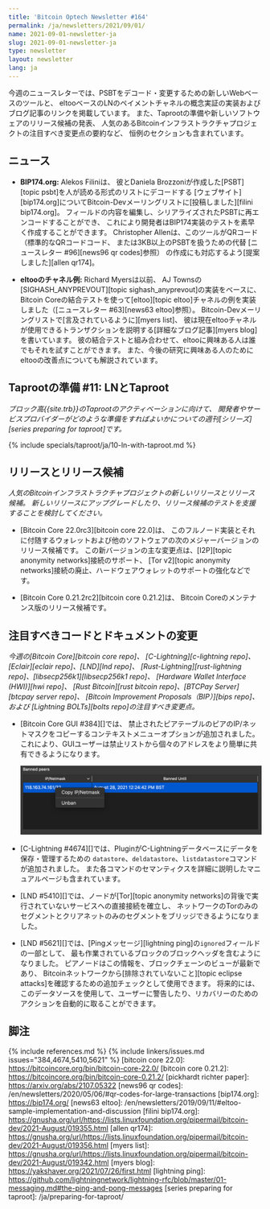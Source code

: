 ```yaml
---
title: 'Bitcoin Optech Newsletter #164'
permalink: /ja/newsletters/2021/09/01/
name: 2021-09-01-newsletter-ja
slug: 2021-09-01-newsletter-ja
type: newsletter
layout: newsletter
lang: ja
---
```

今週のニュースレターでは、PSBTをデコード・変更するための新しいWebベースのツールと、
eltooベースのLNのペイメントチャネルの概念実証の実装およびブログ記事のリンクを掲載しています。
また、Taprootの準備や新しいソフトウェアのリリース候補の発表、
人気のあるBitcoinインフラストラクチャプロジェクトの注目すべき変更点の要約など、
恒例のセクションも含まれています。

## ニュース

- **BIP174.org:** Alekos Filiniは、
  彼とDaniela Brozzoniが作成した[PSBT][topic psbt]を人が読める形式のリストにデコードする
  [ウェブサイト][bip174.org]についてBitcoin-Devメーリングリストに[投稿しました][filini bip174.org]。
  フィールドの内容を編集し、シリアライズされたPSBTに再エンコードすることができ、
  これにより開発者はBIP174実装のテストを素早く作成することができます。
  Christopher Allenは、このツールがQRコード（標準的なQRコードコード、
  または3KB以上のPSBTを扱うための代替 [ニュースレター #96][news96 qr codes]参照）
  の作成にも対応するよう[提案しました][allen qr174]。

- **eltooのチャネル例:** Richard Myersは以前、
  AJ Townsの[SIGHASH_ANYPREVOUT][topic sighash_anyprevout]の実装をベースに、
  Bitcoin Coreの結合テストを使って[eltoo][topic eltoo]チャネルの例を実装しました（[ニュースレター #63][news63 eltoo]参照）。
  Bitcoin-Devメーリングリストで[言及されているように][myers list]、
  彼は現在eltooチャネルが使用できるトランザクションを説明する[詳細なブログ記事][myers blog]を書いています。
  彼の結合テストと組み合わせて、eltooに興味ある人は誰でもそれを試すことができます。
  また、今後の研究に興味ある人のためにeltooの改善点についても解説されています。

## Taprootの準備 #11: LNとTaproot

*ブロック高{{site.trb}}のTaprootのアクティベーションに向けて、
開発者やサービスプロバイダーがどのような準備をすればよいかについての週刊[シリーズ][series preparing for taproot]です。*

{% include specials/taproot/ja/10-ln-with-taproot.md %}

## リリースとリリース候補

*人気のBitcoinインフラストラクチャプロジェクトの新しいリリースとリリース候補。
新しいリリースにアップグレードしたり、リリース候補のテストを支援することを検討してください。*

- [Bitcoin Core 22.0rc3][bitcoin core 22.0]は、
  このフルノード実装とそれに付随するウォレットおよび他のソフトウェアの次のメジャーバージョンのリリース候補です。
  この新バージョンの主な変更点は、[I2P][topic anonymity networks]接続のサポート、
  [Tor v2][topic anonymity networks]接続の廃止、ハードウェアウォレットのサポートの強化などです。

- [Bitcoin Core 0.21.2rc2][bitcoin core 0.21.2]は、
  Bitcoin Coreのメンテナンス版のリリース候補です。

## 注目すべきコードとドキュメントの変更

*今週の[Bitcoin Core][bitcoin core repo]、
[C-Lightning][c-lightning repo]、[Eclair][eclair repo]、[LND][lnd repo]、
[Rust-Lightning][rust-lightning repo]、[libsecp256k1][libsecp256k1 repo]、
[Hardware Wallet Interface (HWI)][hwi repo]、
[Rust Bitcoin][rust bitcoin repo]、[BTCPay Server][btcpay server repo]、
[Bitcoin Improvement Proposals（BIP）][bips repo]、および
[Lightning BOLTs][bolts repo]の注目すべき変更点。*

- [Bitcoin Core GUI #384][]では、
  禁止されたピアテーブルのピアのIP/ネットマスクをコピーするコンテキストメニューオプションが追加されました。
  これにより、GUIユーザーは禁止リストから個々のアドレスをより簡単に共有できるようになります。

  ![Screenshot of GUI Copy IP/Netmask Context Menu Option](/img/posts/2021-09-gui-copy-banned-peer.png)

- [C-Lightning #4674][]では、PluginがC-Lightningデータベースにデータを保存・管理するための
  `datastore`、`deldatastore`、`listdatastore`コマンドが追加されました。
  また各コマンドのセマンティクスを詳細に説明したマニュアルページも含まれています。

- [LND #5410][]では、ノードが[Tor][topic anonymity networks]の背後で実行されていないサービスへの直接接続を確立し、
  ネットワークのTorのみのセグメントとクリアネットのみのセグメントをブリッジできるようになりました。

- [LND #5621][]では、[Pingメッセージ][lightning ping]の`ignored`フィールドの一部として、
  最も作業されているブロックのブロックヘッダを含むようになりました。
  ピアノードはこの情報を、ブロックチェーンのビューが最新であり、
  Bitcoinネットワークから[排除されていないこと][topic eclipse attacks]を確認するための追加チェックとして使用できます。
  将来的には、このデータソースを使用して、ユーザーに警告したり、リカバリーのためのアクションを自動的に取ることができます。

## 脚注

{% include references.md %}
{% include linkers/issues.md issues="384,4674,5410,5621" %}
[bitcoin core 22.0]: https://bitcoincore.org/bin/bitcoin-core-22.0/
[bitcoin core 0.21.2]: https://bitcoincore.org/bin/bitcoin-core-0.21.2/
[pickhardt richter paper]: https://arxiv.org/abs/2107.05322
[news96 qr codes]: /en/newsletters/2020/05/06/#qr-codes-for-large-transactions
[bip174.org]: https://bip174.org/
[news63 eltoo]: /en/newsletters/2019/09/11/#eltoo-sample-implementation-and-discussion
[filini bip174.org]: https://gnusha.org/url/https://lists.linuxfoundation.org/pipermail/bitcoin-dev/2021-August/019355.html
[allen qr174]: https://gnusha.org/url/https://lists.linuxfoundation.org/pipermail/bitcoin-dev/2021-August/019356.html
[myers list]: https://gnusha.org/url/https://lists.linuxfoundation.org/pipermail/bitcoin-dev/2021-August/019342.html
[myers blog]: https://yakshaver.org/2021/07/26/first.html
[lightning ping]: https://github.com/lightningnetwork/lightning-rfc/blob/master/01-messaging.md#the-ping-and-pong-messages
[series preparing for taproot]: /ja/preparing-for-taproot/
